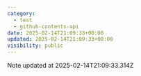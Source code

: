 ```yaml
---
category:
  - test
  - github-contents-api
date: 2025-02-14T21:09:33+00:00
updated: 2025-02-14T21:09:33+00:00
visibility: public
---
```


Note updated at 2025-02-14T21:09:33.314Z